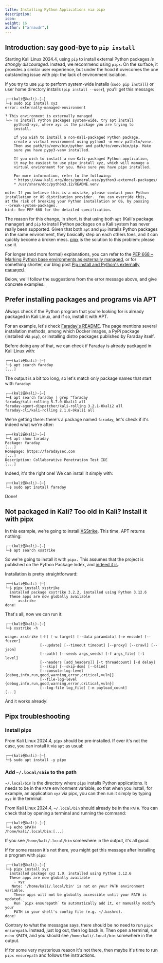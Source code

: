 ```yaml
---
title: Installing Python Applications via pipx
description:
icon:
weight: 16
author: ["arnaudr",]
---
```


## Introduction: say good-bye to `pip install`

Starting Kali Linux 2024.4, using `pip` to install external Python packages _is strongly discouraged_. Instead, we recommend using `pipx`. On the surface, it provides a similar user experience, but under the hood it overcomes the one outstanding issue with pip: the lack of environment isolation.

If you try to use `pip` to perform system-wide installs (`sudo pip install`) or user home directory installs (`pip install --user`), you'll get this message:

```plaintext
┌──(kali㉿kali)-[~]
└─$ sudo pip install xyz
error: externally-managed-environment

? This environment is externally managed
╰─> To install Python packages system-wide, try apt install
    python3-xyz, where xyz is the package you are trying to
    install.
    
    If you wish to install a non-Kali-packaged Python package,
    create a virtual environment using python3 -m venv path/to/venv.
    Then use path/to/venv/bin/python and path/to/venv/bin/pip. Make
    sure you have pypy3-venv installed.
    
    If you wish to install a non-Kali-packaged Python application,
    it may be easiest to use pipx install xyz, which will manage a
    virtual environment for you. Make sure you have pipx installed.
    
    For more information, refer to the following:
    * https://www.kali.org/docs/general-use/python3-external-packages/
    * /usr/share/doc/python3.12/README.venv

note: If you believe this is a mistake, please contact your Python
installation or OS distribution provider.  You can override this,
at the risk of breaking your Python installation or OS, by passing
--break-system-packages.
hint: See PEP 668 for the detailed specification.
```

The reason for this change, in short, is that using both `apt` (Kali's package manager) and `pip` to install Python packages on a Kali system has never really been supported. Given that both `apt` and `pip` installs Python packages in the same environment, they basically step on each others toes, and it can quickly become a broken mess. [pipx](https://pipx.pypa.io/) is the solution to this problem: please use it.

For longer (and more formal) explanations, you can refer to the [PEP 668 – Marking Python base environments as externally managed](https://peps.python.org/pep-0668/), or for something shorter, our blog post [Pip install and Python's externally managed](/blog/python-externally-managed/).

Below, we'll follow the suggestions from the error message above, and give concrete examples.

## Prefer installing packages and programs via APT

Always check if the Python program that you're looking for is already packaged in Kali Linux, and if so, install it with APT.

For an example, let's check [Faraday's README](https://github.com/infobyte/faraday). The page mentions several installation methods, among which Docker images, a PyPi package (installed via `pip`), or installing distro packages published by Faraday itself.

Before doing any of that, we can check if Faraday is already packaged in Kali Linux with:

```plaintext
┌──(kali㉿kali)-[~]
└─$ apt search faraday
[...]
```

The output is a bit too long, so let's match only package names that start with `faraday`:

```plaintext
┌──(kali㉿kali)-[~]
└─$ apt search faraday | grep ^faraday
faraday/kali-rolling 5.7.0-0kali1 all
faraday-agent-dispatcher/kali-rolling 3.2.1-0kali2 all
faraday-cli/kali-rolling 2.1.8-0kali1 all
```

We're getting there: there's a package named `faraday`, let's check if it's indeed what we're after:

```plaintext
┌──(kali㉿kali)-[~]
└─$ apt show faraday
Package: faraday
[...]
Homepage: https://faradaysec.com
[...]
Description: Collaborative Penetration Test IDE
[...]
```

Indeed, it's the right one! We can install it simply with:

```plaintext
┌──(kali㉿kali)-[~]
└─$ sudo apt install faraday
```

Done!

## Not packaged in Kali? Too old in Kali? Install it with pipx

In this example, we're going to install [XSStrike](https://github.com/s0md3v/XSStrike). This time, APT returns nothing:

```plaintext
┌──(kali㉿kali)-[~]
└─$ apt search xsstrike
```

So we're going to install it with `pipx.` This assumes that the project is published on the Python Package Index, and [indeed it is](https://pypi.org/project/xsstrike/).

Installation is pretty straightforward:

```plaintext
┌──(kali㉿kali)-[~]
└─$ pipx install xsstrike
  installed package xsstrike 3.2.2, installed using Python 3.12.6
  These apps are now globally available
    - xsstrike
done!
```

That's all, now we can run it:

```plaintext
┌──(kali㉿kali)-[~]
└─$ xsstrike -h

usage: xsstrike [-h] [-u target] [--data paramdata] [-e encode] [--fuzzer]
                [--update] [--timeout timeout] [--proxy] [--crawl] [--json]
                [--path] [--seeds args_seeds] [-f args_file] [-l level]
                [--headers [add_headers]] [-t threadcount] [-d delay]
                [--skip] [--skip-dom] [--blind]
                [--console-log-level {debug,info,run,good,warning,error,critical,vuln}]
                [--file-log-level {debug,info,run,good,warning,error,critical,vuln}]
                [--log-file log_file] [-n payload_count]
[...]
```

And it works already!

## Pipx troubleshooting

### Install pipx

From Kali Linux 2024.4, `pipx` should be pre-installed. If ever it's not the case, you can install it via `apt` as usual:

```plaintext
┌──(kali㉿kali)-[~]
└─$ sudo apt install -y pipx
```

### Add `~/.local/sbin` to the path

`~/.local/bin` is the directory where `pipx` installs Python applications. It needs to be in the `PATH` environment variable, so that when you install, for example, an application `xyz` via pipx, you can then run it simply by typing `xyz` in the terminal.

From Kali Linux 2024.4, `~/.local/bin` should already be in the `PATH`. You can check that by opening a terminal and running the command:

```plaintext
┌──(kali㉿kali)-[~]
└─$ echo $PATH
/home/kali/.local/bin:[...]
```

If you see `/home/kali/.local/bin` somewhere in the output, it's all good.

If for some reason it's not there, you might get this message after installing a program with `pipx`:

```plaintext
┌──(kali㉿kali)-[~]
└─$ pipx install xyz
  installed package xyz 1.0, installed using Python 3.12.6
  These apps are now globally available
    - xyz
   Note: '/home/kali/.local/bin' is not on your PATH environment variable.
    These apps will not be globally accessible until your PATH is updated.
    Run `pipx ensurepath` to automatically add it, or manually modify your
    PATH in your shell's config file (e.g. ~/.bashrc).
done!
```

Contrary to what the messagae says, there should be no need to run `pipx ensurepath`. Instead, just log out, then log back in. Then open a terminal, run `echo $PATH`, and you should see `/home/kali/.local/bin` somewhere in the output.

If for some very mysterious reason it's not there, then maybe it's time to run `pipx ensurepath` and follows the instructions.
